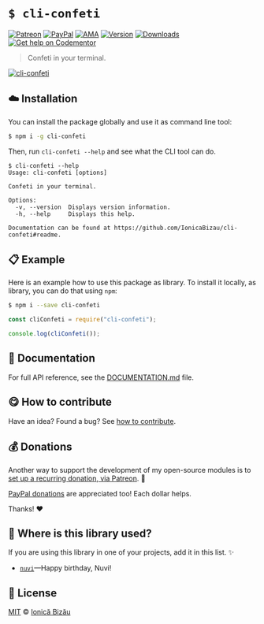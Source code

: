 
# `$ cli-confeti`

 [![Patreon](https://img.shields.io/badge/Support%20me%20on-Patreon-%23e6461a.svg)][patreon] [![PayPal](https://img.shields.io/badge/%24-paypal-f39c12.svg)][paypal-donations] [![AMA](https://img.shields.io/badge/ask%20me-anything-1abc9c.svg)](https://github.com/IonicaBizau/ama) [![Version](https://img.shields.io/npm/v/cli-confeti.svg)](https://www.npmjs.com/package/cli-confeti) [![Downloads](https://img.shields.io/npm/dt/cli-confeti.svg)](https://www.npmjs.com/package/cli-confeti) [![Get help on Codementor](https://cdn.codementor.io/badges/get_help_github.svg)](https://www.codementor.io/johnnyb?utm_source=github&utm_medium=button&utm_term=johnnyb&utm_campaign=github)

> Confeti in your terminal.

[![cli-confeti](http://i.imgur.com/cXWVC9b.gif)](#)

## :cloud: Installation

You can install the package globally and use it as command line tool:


```sh
$ npm i -g cli-confeti
```


Then, run `cli-confeti --help` and see what the CLI tool can do.


```
$ cli-confeti --help
Usage: cli-confeti [options]

Confeti in your terminal.

Options:
  -v, --version  Displays version information.
  -h, --help     Displays this help.

Documentation can be found at https://github.com/IonicaBizau/cli-confeti#readme.
```

## :clipboard: Example


Here is an example how to use this package as library. To install it locally, as library, you can do that using `npm`:

```sh
$ npm i --save cli-confeti
```



```js
const cliConfeti = require("cli-confeti");

console.log(cliConfeti());
```

## :memo: Documentation

For full API reference, see the [DOCUMENTATION.md][docs] file.

## :yum: How to contribute
Have an idea? Found a bug? See [how to contribute][contributing].


## :moneybag: Donations

Another way to support the development of my open-source modules is
to [set up a recurring donation, via Patreon][patreon]. :rocket:

[PayPal donations][paypal-donations] are appreciated too! Each dollar helps.

Thanks! :heart:

## :dizzy: Where is this library used?
If you are using this library in one of your projects, add it in this list. :sparkles:


 - [`nuvi`](https://github.com/IonicaBizau/nuvi#readme)—Happy birthday, Nuvi!

## :scroll: License

[MIT][license] © [Ionică Bizău][website]

[patreon]: https://www.patreon.com/ionicabizau
[paypal-donations]: https://www.paypal.com/cgi-bin/webscr?cmd=_s-xclick&hosted_button_id=RVXDDLKKLQRJW
[donate-now]: http://i.imgur.com/6cMbHOC.png

[license]: http://showalicense.com/?fullname=Ionic%C4%83%20Biz%C4%83u%20%3Cbizauionica%40gmail.com%3E%20(http%3A%2F%2Fionicabizau.net)&year=2016#license-mit
[website]: http://ionicabizau.net
[contributing]: /CONTRIBUTING.md
[docs]: /DOCUMENTATION.md
